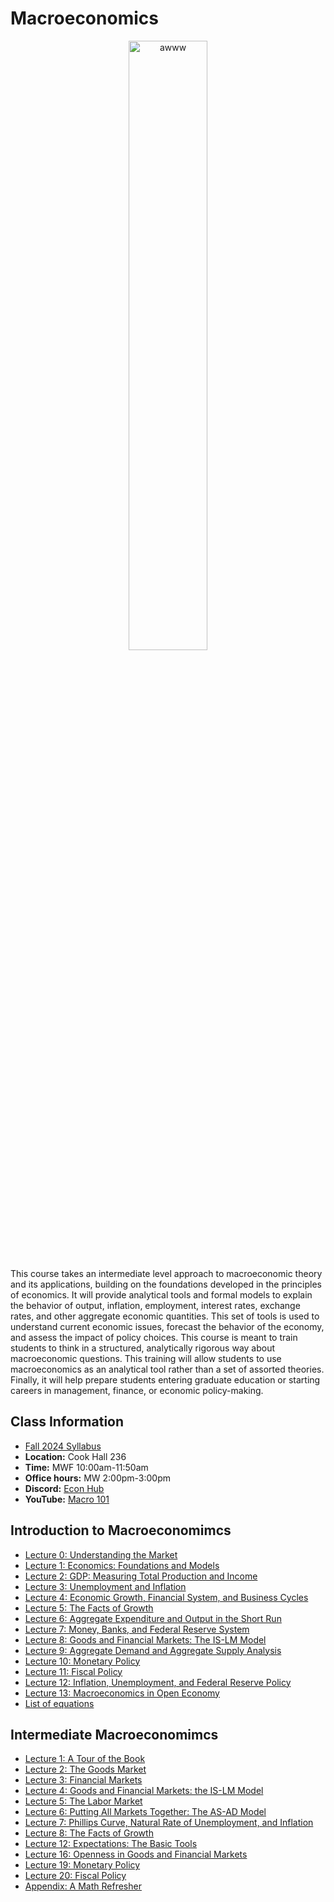 # Macroeconomics

<p align="center">
  <img src="e3120.jpg" alt="awww" width="50%" height="50%">
</p>

This course takes an intermediate level approach to macroeconomic theory and its applications, building on the foundations developed in the principles of economics. It will provide analytical tools and formal models to explain the behavior of output, inflation, employment, interest rates, exchange rates, and other aggregate economic quantities. This set of tools is used to understand current economic issues, forecast the behavior of the economy, and assess the impact of policy choices. This course is meant to train students to think in a structured, analytically rigorous way about macroeconomic questions. This training will allow students to use macroeconomics as an analytical tool rather than a set of assorted theories. Finally, it will help prepare students entering graduate education or starting careers in management, finance, or economic policy-making.

## Class Information

* [Fall 2024 Syllabus](/pdf/E3120syllabus.pdf)
* **Location:** Cook Hall 236
* **Time:** MWF 10:00am-11:50am
* **Office hours:** MW 2:00pm-3:00pm
* **Discord:** [Econ Hub](https://discord.gg/SsrNPEeP2P)
* **YouTube:** [Macro 101](https://www.youtube.com/playlist?list=PLvsr8Nz5WefP5QYao7xbHSBXSv1pQA55Z)

## Introduction to Macroeconomimcs

* [Lecture 0: Understanding the Market](/pdf/E3120Slides0.pdf)
* [Lecture 1: Economics: Foundations and Models](/pdf/E3120Slides1.pdf)
* [Lecture 2: GDP: Measuring Total Production and Income](/pdf/E3120Slides2.pdf)
* [Lecture 3: Unemployment and Inflation](/pdf/E3120Slides3.pdf)
* [Lecture 4: Economic Growth, Financial System, and Business Cycles](/pdf/E3120Slides4.pdf)
* [Lecture 5: The Facts of Growth](/pdf/E3120Slides5.pdf)
* [Lecture 6: Aggregate Expenditure and Output in the Short Run](/pdf/E3120Slides6.pdf)
* [Lecture 7: Money, Banks, and Federal Reserve System](/pdf/E3120Slides7.pdf)
* [Lecture 8: Goods and Financial Markets: The IS-LM Model](/pdf/E3120Slides8.pdf)
* [Lecture 9: Aggregate Demand and Aggregate Supply Analysis](/pdf/E3120Slides9.pdf)
* [Lecture 10: Monetary Policy](/pdf/E3120Slides10.pdf)
* [Lecture 11: Fiscal Policy](/pdf/E3120Slides11.pdf)
* [Lecture 12: Inflation, Unemployment, and Federal Reserve Policy](/pdf/E3120Slides12.pdf)
* [Lecture 13: Macroeconomics in Open Economy](/pdf/E3120Slides13.pdf)
* [List of equations](/pdf/Equations.pdf)

## Intermediate Macroeconomimcs

* [Lecture 1: A Tour of the Book](/pdf/E3120lec1.pdf)
* [Lecture 2: The Goods Market](/pdf/E3120lec2.pdf)
* [Lecture 3: Financial Markets](/pdf/E3120lec3.pdf)
* [Lecture 4: Goods and Financial Markets: the IS-LM Model](/pdf/E3120lec4.pdf)
* [Lecture 5: The Labor Market](/pdf/E3120lec5.pdf)
* [Lecture 6: Putting All Markets Together: The AS-AD Model](/pdf/E3120lec6.pdf)
* [Lecture 7: Phillips Curve, Natural Rate of Unemployment, and Inflation](/pdf/E3120lec7.pdf)
* [Lecture 8: The Facts of Growth](/pdf/E3120lec8.pdf)
* [Lecture 12: Expectations: The Basic Tools](/pdf/E3120lec12.pdf)
* [Lecture 16: Openness in Goods and Financial Markets](/pdf/E3120lec16.pdf)
* [Lecture 19: Monetary Policy](/pdf/E3120lec19.pdf)
* [Lecture 20: Fiscal Policy](/pdf/E3120lec20.pdf)
* [Appendix: A Math Refresher](/pdf/E3120app.pdf)
